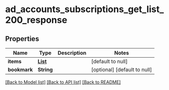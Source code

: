 # ad_accounts_subscriptions_get_list_200_response
## Properties

| Name | Type | Description | Notes |
|------------ | ------------- | ------------- | -------------|
| **items** | [**List**](AdAccountGetSubscriptionResponse.md) |  | [default to null] |
| **bookmark** | **String** |  | [optional] [default to null] |

[[Back to Model list]](../README.md#documentation-for-models) [[Back to API list]](../README.md#documentation-for-api-endpoints) [[Back to README]](../README.md)

